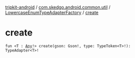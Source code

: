 [tripkit-android](../../index.md) / [com.skedgo.android.common.util](../index.md) / [LowercaseEnumTypeAdapterFactory](index.md) / [create](./create.md)

# create

`fun <T : `[`Any`](https://kotlinlang.org/api/latest/jvm/stdlib/kotlin/-any/index.html)`!> create(gson: Gson!, type: TypeToken<T>!): TypeAdapter<T>!`